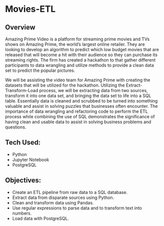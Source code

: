 # Movies-ETL

## Overview 
Amazing Prime Video is a platform for streaming prime movies and TVs shows on Amazing Prime, the world’s largest online retailer. They are looking to develop an algorithm to predict which low budget movies that are released that will become a hit with their audience so they can purchase its streaming rights. The firm has created a hackathon to that gather different participants to data wrangling and utilize methods to provide a clean data set to predict the popular pictures. 

We will be assisting the video team for Amazing Prime with creating the datasets that will be utilized for the hackathon. Utilizing the Extract-Transform-Load process, we will be extracting data from two sources, transform it into one data set, and bringing the data set to life into a SQL table. Essentially data is cleaned and scrubbed to be turned into something valuable and assist in solving puzzles that businesses often encounter. The importance of data wrangling and refactoring code to perform the ETL process while combining the use of SQL demonstrates the significance of having clean and usable data to assist in solving business problems and questions. 

## Tech Used:
- Python
- Jupyter Notebook
- PostgreSQL

## Objectives:
- Create an ETL pipeline from raw data to a SQL database.
- Extract data from disparate sources using Python.
- Clean and transform data using Pandas.
- Use regular expressions to parse data and to transform text into numbers.
- Load data with PostgreSQL.

